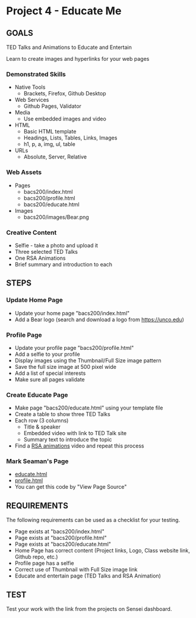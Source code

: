 # Project 4 - Educate Me 

## GOALS

TED Talks and Animations to Educate and Entertain

Learn to create images and hyperlinks for your web pages


### Demonstrated Skills

* Native Tools
    * Brackets, Firefox, Github Desktop
* Web Services
    * Github Pages, Validator
* Media
    * Use embedded images and video
* HTML
    * Basic HTML template
    * Headings, Lists, Tables, Links, Images
    * h1, p, a, img, ul, table
* URLs
    * Absolute, Server, Relative


### Web Assets
* Pages
    * bacs200/index.html
    * bacs200/profile.html
    * bacs200/educate.html
* Images
    * bacs200/images/Bear.png


### Creative Content
* Selfie - take a photo and upload it
* Three selected TED Talks
* One RSA Animations
* Brief summary and introduction to each


## STEPS

### Update Home Page
* Update your home page "bacs200/index.html"
* Add a Bear logo (search and download a logo from https://unco.edu)

### Profile Page
* Update your profile page "bacs200/profile.html"
* Add a selfie to your profile
* Display images using the Thumbnail/Full Size image pattern
* Save the full size image at 500 pixel wide
* Add a list of special interests
* Make sure all pages validate


### Create Educate Page
* Make page "bacs200/educate.html" using your template file
* Create a table to show three TED Talks
* Each row (3 columns)
    * Title & speaker
    * Embedded video with link to TED Talk site
    * Summary text to introduce the topic
* Find a [RSA animations](https://www.youtube.com/playlist?list=PL39BF9545D740ECFF) video and
repeat this process


### Mark Seaman's Page
* [educate.html](https://mark-seaman.github.io/bacs200/educate.html)
* [profile.html](https://mark-seaman.github.io/bacs200/profile.html)
* You can get this code by "View Page Source"


## REQUIREMENTS

The following requirements can be used as a checklist for your testing.

* Page exists at "bacs200/index.html"
* Page exists at "bacs200/profile.html"
* Page exists at "bacs200/educate.html"
* Home Page has correct content (Project links, Logo, Class website link, Github repo, etc.)
* Profile page has a selfie
* Correct use of Thumbnail with Full Size image link
* Educate and entertain page (TED Talks and RSA Animation)



## TEST

Test your work with the link from the projects on Sensei dashboard.

